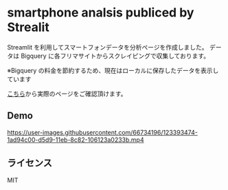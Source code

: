 # smartphone analsis publiced by Strealit

Streamlit を利用してスマートフォンデータを分析ページを作成しました。
データは Bigquery に各フリマサイトからスクレイピングで収集しております。

※Bigquery の料金を節約するため、現在はローカルに保存したデータを表示しています

[こちら](https://share.streamlit.io/nakazono1011/streamlit-smartphone-analysis/main/main.py)から実際のページをご確認頂けます。

## Demo

https://user-images.githubusercontent.com/66734196/123393474-1ad94c00-d5d9-11eb-8c82-106123a0233b.mp4

## ライセンス

MIT
